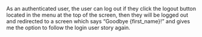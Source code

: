As an authenticated user, the user can log out if they click the logout button located in the menu at the top of the screen, then they will be logged out and redirected to a screen which says “Goodbye {first_name}!” and gives me the option to follow the login user story again.



